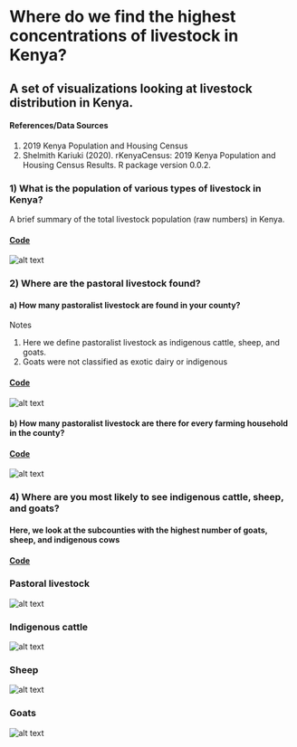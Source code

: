 # Where do we find the highest concentrations of livestock in Kenya?

## A set of visualizations looking at livestock distribution in Kenya.

#### References/Data Sources
1) 2019 Kenya Population and Housing Census
2) Shelmith Kariuki (2020). rKenyaCensus: 2019 Kenya Population and Housing Census Results. R package version 0.0.2.

### 1) What is the population of various types of livestock in Kenya?

A brief summary of the total livestock population (raw numbers) in Kenya.

#### [Code](https://github.com/wokech/livestock_kenya/blob/main/R_scripts/livestock_kenya_national.R)
![alt text](https://github.com/wokech/livestock_kenya/blob/main/images/livestock_kenya_national/treemap_livestock_national.png)

### 2) Where are the pastoral livestock found?
#### a) How many pastoralist livestock are found in your county?
Notes
1) Here we define pastoralist livestock as indigenous cattle, sheep, and goats. 
2) Goats were not classified as exotic dairy or indigenous

#### [Code](https://github.com/wokech/livestock_kenya/blob/main/R_scripts/livestock_kenya_county_pasto.R)
![alt text](https://github.com/wokech/livestock_kenya/blob/main/images/livestock_kenya_county_pasto/all_counties_livestock_pasto_barplot_map.png)

#### b) How many pastoralist livestock are there for every farming household in the county?

#### [Code](https://github.com/wokech/livestock_kenya/blob/main/R_scripts/livestock_kenya_county_pasto.R)
![alt text](https://github.com/wokech/livestock_kenya/blob/main/images/livestock_kenya_county_pasto/all_counties_livestock_pasto_barplot_map_household.png)

### 4) Where are you most likely to see indigenous cattle, sheep, and goats?
#### Here, we look at the subcounties with the highest number of goats, sheep, and indigenous cows

#### [Code](https://github.com/wokech/livestock_kenya/blob/main/R_scripts/livestock_kenya_subcounty_pasto.R)

### Pastoral livestock
![alt text](https://github.com/wokech/livestock_kenya/blob/main/images/livestock_kenya_subcounty_pasto/subcounty_top10_pasto.png)

### Indigenous cattle
![alt text](https://github.com/wokech/livestock_kenya/blob/main/images/livestock_kenya_subcounty_pasto/subcounty_top10_indi_cow.png)
### Sheep
![alt text](https://github.com/wokech/livestock_kenya/blob/main/images/livestock_kenya_subcounty_pasto/subcounty_top10_sheep.png)
### Goats
![alt text](https://github.com/wokech/livestock_kenya/blob/main/images/livestock_kenya_subcounty_pasto/subcounty_top10_goats.png)
